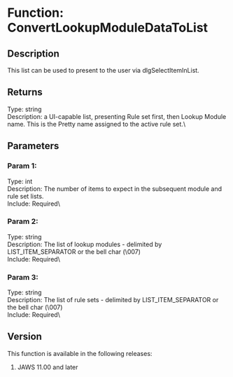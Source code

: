 # Function: ConvertLookupModuleDataToList

## Description

This list can be used to present to the user via dlgSelectItemInList.

## Returns

Type: string\
Description: a UI-capable list, presenting Rule set first, then Lookup
Module name. This is the Pretty name assigned to the active rule set.\

## Parameters

### Param 1:

Type: int\
Description: The number of items to expect in the subsequent module and
rule set lists.\
Include: Required\

### Param 2:

Type: string\
Description: The list of lookup modules - delimited by
LIST_ITEM_SEPARATOR or the bell char (\\007)\
Include: Required\

### Param 3:

Type: string\
Description: The list of rule sets - delimited by LIST_ITEM_SEPARATOR or
the bell char (\\007)\
Include: Required\

## Version

This function is available in the following releases:

1.  JAWS 11.00 and later
